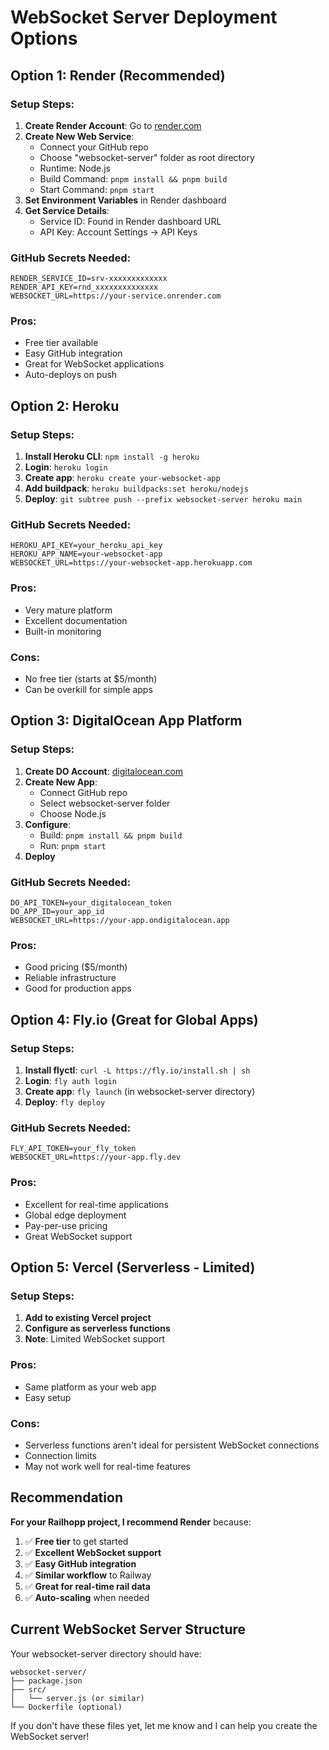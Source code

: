 # WebSocket Server Deployment Options

## Option 1: Render (Recommended)

### Setup Steps:
1. **Create Render Account**: Go to [render.com](https://render.com)
2. **Create New Web Service**:
   - Connect your GitHub repo
   - Choose "websocket-server" folder as root directory
   - Runtime: Node.js
   - Build Command: `pnpm install && pnpm build`
   - Start Command: `pnpm start`
3. **Set Environment Variables** in Render dashboard
4. **Get Service Details**:
   - Service ID: Found in Render dashboard URL
   - API Key: Account Settings → API Keys

### GitHub Secrets Needed:
```
RENDER_SERVICE_ID=srv-xxxxxxxxxxxxx
RENDER_API_KEY=rnd_xxxxxxxxxxxxxx
WEBSOCKET_URL=https://your-service.onrender.com
```

### Pros:
- Free tier available
- Easy GitHub integration
- Great for WebSocket applications
- Auto-deploys on push

## Option 2: Heroku

### Setup Steps:
1. **Install Heroku CLI**: `npm install -g heroku`
2. **Login**: `heroku login`
3. **Create app**: `heroku create your-websocket-app`
4. **Add buildpack**: `heroku buildpacks:set heroku/nodejs`
5. **Deploy**: `git subtree push --prefix websocket-server heroku main`

### GitHub Secrets Needed:
```
HEROKU_API_KEY=your_heroku_api_key
HEROKU_APP_NAME=your-websocket-app
WEBSOCKET_URL=https://your-websocket-app.herokuapp.com
```

### Pros:
- Very mature platform
- Excellent documentation
- Built-in monitoring

### Cons:
- No free tier (starts at $5/month)
- Can be overkill for simple apps

## Option 3: DigitalOcean App Platform

### Setup Steps:
1. **Create DO Account**: [digitalocean.com](https://digitalocean.com)
2. **Create New App**:
   - Connect GitHub repo
   - Select websocket-server folder
   - Choose Node.js
3. **Configure**:
   - Build: `pnpm install && pnpm build`
   - Run: `pnpm start`
4. **Deploy**

### GitHub Secrets Needed:
```
DO_API_TOKEN=your_digitalocean_token
DO_APP_ID=your_app_id
WEBSOCKET_URL=https://your-app.ondigitalocean.app
```

### Pros:
- Good pricing ($5/month)
- Reliable infrastructure
- Good for production apps

## Option 4: Fly.io (Great for Global Apps)

### Setup Steps:
1. **Install flyctl**: `curl -L https://fly.io/install.sh | sh`
2. **Login**: `fly auth login`
3. **Create app**: `fly launch` (in websocket-server directory)
4. **Deploy**: `fly deploy`

### GitHub Secrets Needed:
```
FLY_API_TOKEN=your_fly_token
WEBSOCKET_URL=https://your-app.fly.dev
```

### Pros:
- Excellent for real-time applications
- Global edge deployment
- Pay-per-use pricing
- Great WebSocket support

## Option 5: Vercel (Serverless - Limited)

### Setup Steps:
1. **Add to existing Vercel project**
2. **Configure as serverless functions**
3. **Note**: Limited WebSocket support

### Pros:
- Same platform as your web app
- Easy setup

### Cons:
- Serverless functions aren't ideal for persistent WebSocket connections
- Connection limits
- May not work well for real-time features

## Recommendation

**For your Railhopp project, I recommend Render** because:

1. ✅ **Free tier** to get started
2. ✅ **Excellent WebSocket support** 
3. ✅ **Easy GitHub integration**
4. ✅ **Similar workflow** to Railway
5. ✅ **Great for real-time rail data**
6. ✅ **Auto-scaling** when needed

## Current WebSocket Server Structure

Your websocket-server directory should have:
```
websocket-server/
├── package.json
├── src/
│   └── server.js (or similar)
└── Dockerfile (optional)
```

If you don't have these files yet, let me know and I can help you create the WebSocket server!

